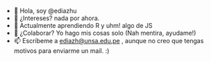 - 👋 Hola, soy @ediazhu
- 👀 ¿Intereses? nada por ahora. 
- 🌱 Actualmente aprendiendo R y uhm! algo de JS
- 💞️ ¿Colaborar? Yo hago mis cosas solo (Nah mentira, ayudame!)
- 📫 Escríbeme a ediazh@unsa.edu.pe , aunque no creo que tengas motivos para enviarme un mail. :)

<!---
Oakenfold/Oakenfold is a ✨ special ✨ repository because its `README.md` (this file) appears on your GitHub profile.
You can click the Preview link to take a look at your changes.
--->
